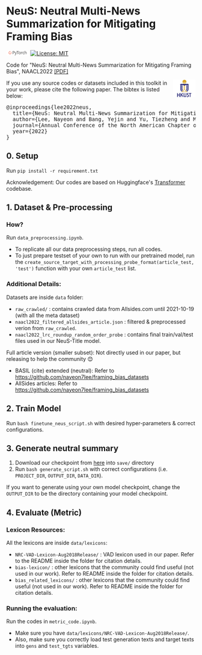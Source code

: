# NeuS: Neutral Multi-News Summarization for Mitigating Framing Bias

 <img src="img/pytorch-logo-dark.png" width="12%"> [![License: MIT](https://img.shields.io/badge/License-MIT-yellow.svg)](https://opensource.org/licenses/MIT) 

Code for "NeuS: Neutral Multi-News Summarization for Mitigating Framing Bias", NAACL2022 [\[PDF\]](https://arxiv.org/pdf/2204.04902.pdf)

<img align="right" src="img/HKUST.jpeg" width="12%">

If you use any source codes or datasets included in this toolkit in your work, please cite the following paper. The bibtex is listed below:
<pre>
@inproceedings{lee2022neus,
  title={NeuS: Neutral Multi-News Summarization for Mitigating Framing Bias},
  author={Lee, Nayeon and Bang, Yejin and Yu, Tiezheng and Madotto, Andrea and Fung, Pascale},
  journal={Annual Conference of the North American Chapter of the Association for Computational Linguistics (NAACL)},
  year={2022}
}
</pre>

## 0. Setup
Run `pip install -r requirement.txt`

Acknowledgement: Our codes are based on Huggingface's [Transformer](https://github.com/huggingface/transformers) codebase. 

## 1. Dataset & Pre-processing
### How?
Run `data_preprocessing.ipynb`. 
* To replicate all our data preprocessing steps, run all codes. 
* To just prepare testset of your own to run with our pretrained model, run the `create_source_target_with_processing_probe_format(article_test, 'test')` function with your own `article_test` list. 

### Additional Details:
Datasets are inside `data` folder:
* `raw_crawled/` : contains crawled data from Allsides.com until 2021-10-19 (with all the meta dataset)
* `naacl2022_filtered_allsides_article.json` : filtered & preprocessed verion from `raw_crawled`. 
* `naacl2022_lrc_roundup_random_order_probe` : contains final train/val/test files used in our NeuS-Title model. 

Full article version (smaller subset): Not directly used in our paper, but releasing to help the community :blush:
* BASIL (cite) extended (neutral): Refer to https://github.com/nayeon7lee/framing_bias_datasets 
* AllSides articles: Refer to https://github.com/nayeon7lee/framing_bias_datasets

## 2. Train Model
Run `bash finetune_neus_script.sh` with desired hyper-parameters \& correct configurations.

## 3. Generate neutral summary
1. Download our checkpoint from [here](https://drive.google.com/file/d/1z6tlfE0vxLN5x3UBYGHmO7EUDprBbUmW/view?usp=sharing) into `save/` directory
2. Run `bash generate_script.sh` with correct configurations (i.e. `PROJECT_DIR`, `OUTPUT_DIR`, `DATA_DIR`).

If you want to generate using your own model checkpoint, change the `OUTPUT_DIR` to be the directory containing your model checkpoint. 

## 4. Evaluate (Metric)
### Lexicon Resources:
All the lexicons are inside `data/lexicons`:
* `NRC-VAD-Lexicon-Aug2018Release/` : VAD lexicon used in our paper. Refer to the README inside the folder for citation details.
* `bias-lexicon/` : other lexicons that the community could find useful (not used in our work). Refer to README inside the folder for citation details.
* `bias_related_lexicons/` : other lexicons that the community could find useful (not used in our work). Refer to README inside the folder for citation details.

### Running the evaluation:
Run the codes in `metric_code.ipynb`. 
* Make sure you have `data/lexicons/NRC-VAD-Lexicon-Aug2018Release/`.
* Also, make sure you correctly load test generation texts and target texts into `gens` and `test_tgts` variables. 
